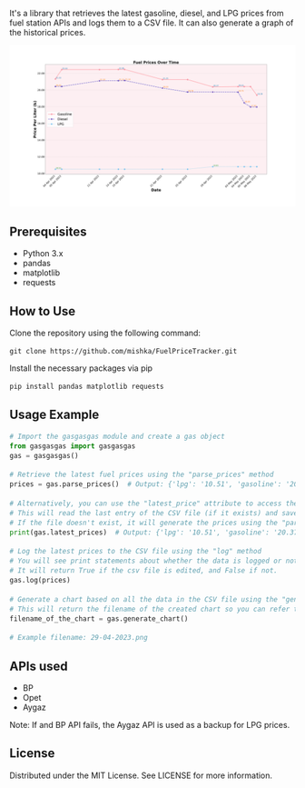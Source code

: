 It's a library that retrieves the latest gasoline, diesel, and LPG prices from fuel station APIs and logs them to a CSV file. It can also generate a graph of the historical prices.

![alt text](https://github.com/mishka/FuelPriceTracker/blob/main/07-05-2023.png?raw=true)
## Prerequisites
 - Python 3.x
 - pandas
 - matplotlib
 - requests
 
## How to Use
Clone the repository using the following command:

`git clone https://github.com/mishka/FuelPriceTracker.git`

Install the necessary packages via pip

`pip install pandas matplotlib requests`

## Usage Example

```python
# Import the gasgasgas module and create a gas object
from gasgasgas import gasgasgas
gas = gasgasgas()

# Retrieve the latest fuel prices using the "parse_prices" method
prices = gas.parse_prices()  # Output: {'lpg': '10.51', 'gasoline': '20.37', 'diesel': '19.76'}

# Alternatively, you can use the "latest_price" attribute to access the latest prices
# This will read the last entry of the CSV file (if it exists) and save it in this attribute
# If the file doesn't exist, it will generate the prices using the "parse_price" method
print(gas.latest_prices)  # Output: {'lpg': '10.51', 'gasoline': '20.37', 'diesel': '19.76'}

# Log the latest prices to the CSV file using the "log" method
# You will see print statements about whether the data is logged or not, depending on if the data has changed since the last run
# It will return True if the csv file is edited, and False if not.
gas.log(prices)

# Generate a chart based on all the data in the CSV file using the "generate_char" method
# This will return the filename of the created chart so you can refer to it later
filename_of_the_chart = gas.generate_chart()

# Example filename: 29-04-2023.png
```

## APIs used
 - BP  
 - Opet  
 - Aygaz  
 
Note: If and BP API fails, the Aygaz API is used as a backup for LPG prices.

## License
Distributed under the MIT License. See LICENSE for more information.
